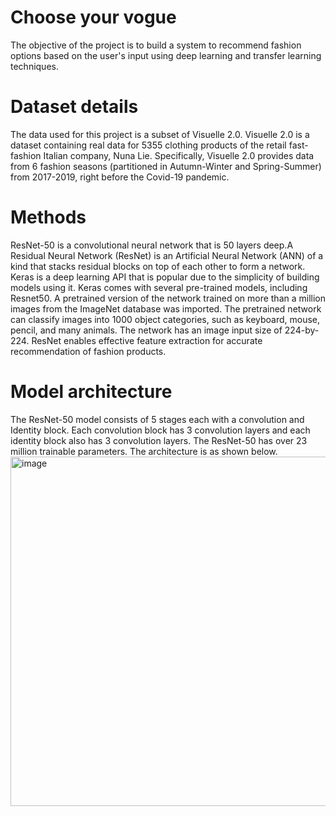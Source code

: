 # Choose your vogue
The objective of the project is to build a system to recommend fashion options based on the user's input using deep learning and transfer learning techniques.

# Dataset details
The data used for this project is a subset of Visuelle 2.0. Visuelle 2.0 is a dataset containing real data for 5355 clothing products of the retail fast-fashion Italian company, Nuna Lie. Specifically, Visuelle 2.0 provides data from 6 fashion seasons (partitioned in Autumn-Winter and Spring-Summer) from 2017-2019, right before the Covid-19 pandemic. 

# Methods
ResNet-50 is a convolutional neural network that is 50 layers deep.A Residual Neural Network (ResNet) is an Artificial Neural Network (ANN) of a kind that stacks residual blocks on top of each other to form a network. Keras is a deep learning API that is popular due to the simplicity of building models using it. Keras comes with several pre-trained models, including Resnet50. A pretrained version of the network trained on more than a million images from the ImageNet database was imported. The pretrained network can classify images into 1000 object categories, such as keyboard, mouse, pencil, and many animals. The network has an image input size of 224-by-224. ResNet enables effective feature extraction for accurate recommendation of fashion products.

# Model architecture
The ResNet-50 model consists of 5 stages each with a convolution and Identity block. Each convolution block has 3 convolution layers and each identity block also has 3 convolution layers. The ResNet-50 has over 23 million trainable parameters. The architecture is as shown below.
<img width="559" alt="image" src="https://user-images.githubusercontent.com/98405826/202853577-1667047b-7edd-4c4f-b269-1e5b02d6da81.png">


